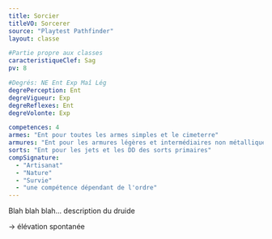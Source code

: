 ```yaml
---
title: Sorcier
titleVO: Sorcerer
source: "Playtest Pathfinder"
layout: classe

#Partie propre aux classes
caracteristiqueClef: Sag
pv: 8

#Degrés: NE Ent Exp Maî Lég
degrePerception: Ent
degreVigueur: Exp
degreReflexes: Ent
degreVolonte: Exp

competences: 4
armes: "Ent pour toutes les armes simples et le cimeterre"
armures: "Ent pour les armures légères et intermédiaires non métalliques"
sorts: "Ent pour les jets et les DD des sorts primaires"
compSignature:
  - "Artisanat"
  - "Nature"
  - "Survie"
  - "une compétence dépendant de l'ordre"
---
```


Blah blah blah... description du druide

-> élévation spontanée